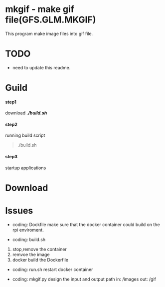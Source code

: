 # mkgif - make gif file(GFS.GLM.MKGIF)
This program make image files into gif file.

# TODO
- need to update this readme.

# Guild
#### step1
download ***./build.sh***

#### step2
running build script
> ./build.sh

#### step3
startup applications

# Download

# Issues

* coding: Dockfile
make sure that the docker container could build on the rpi enviroment.

* coding: build.sh
1. stop,remove the container
2. remvoe the image
3. docker build the Dockerfile

* coding: run.sh
restart docker container

* coding: mkgif.py
design the input and output path
in: /images
out: /gif